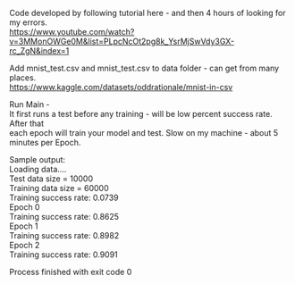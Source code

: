 Code developed by following tutorial here - and then 4 hours of looking for my errors.  
https://www.youtube.com/watch?v=3MMonOWGe0M&list=PLpcNcOt2pg8k_YsrMjSwVdy3GX-rc_ZgN&index=1  

Add mnist_test.csv and mnist_test.csv to data folder - can get from many places.  
https://www.kaggle.com/datasets/oddrationale/mnist-in-csv  

Run Main - </br>
It first runs a test before any training - will be low percent success rate. After that  
each epoch will train your model and test. Slow on my machine - about 5 minutes per Epoch.  

Sample output:  
Loading data....  
Test data size = 10000  
Training data size = 60000  
Training success rate: 0.0739  
Epoch 0  
Training success rate: 0.8625  
Epoch 1  
Training success rate: 0.8982  
Epoch 2  
Training success rate: 0.9091  

Process finished with exit code 0  

